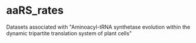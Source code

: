 # aaRS_rates
Datasets associated with "Aminoacyl-tRNA synthetase evolution within the dynamic tripartite translation system of plant cells"
